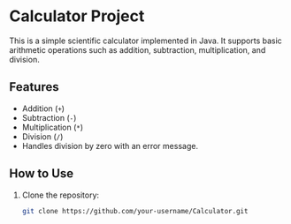 # Calculator Project

This is a simple scientific calculator implemented in Java. It supports basic arithmetic operations such as addition, subtraction, multiplication, and division.

## Features
- Addition (`+`)
- Subtraction (`-`)
- Multiplication (`*`)
- Division (`/`)
- Handles division by zero with an error message.

## How to Use
1. Clone the repository:
   ```bash
   git clone https://github.com/your-username/Calculator.git
